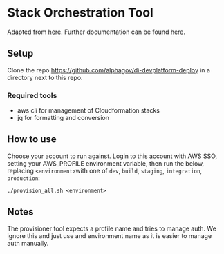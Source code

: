 # Stack Orchestration Tool
Adapted from [here](https://github.com/alphagov/di-data-life-events-platform/blob/8239a938929e6167fd7ec69de6ad3718c478c8ba/stack-orchestration/README.md).
Further documentation can be found [here](https://govukverify.atlassian.net/wiki/spaces/PLAT/pages/3441361094/How+to+create+cloudformation+stacks+using+the+stack-orchestation-tool).

## Setup

Clone the repo https://github.com/alphagov/di-devplatform-deploy in a directory next to this repo.

### Required tools

* aws cli for management of Cloudformation stacks
* jq for formatting and conversion

## How to use

Choose your account to run against. Login to this account with AWS SSO, setting your AWS_PROFILE environment variable,
then run the below, replacing `<environment>`with one of `dev`, `build`, `staging`, `integration`, `production`:

```shell
./provision_all.sh <environment>
```

## Notes
The provisioner tool expects a profile name and tries to manage auth. We ignore this and just use and environment name as
it is easier to manage auth manually.
